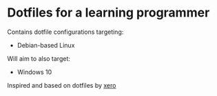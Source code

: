 # Dotfiles for a learning programmer
Contains dotfile configurations targeting:
- Debian-based Linux

Will aim to also target:
- Windows 10

Inspired and based on dotfiles by [xero](https://github.com/xero/dotfiles/tree/main)

